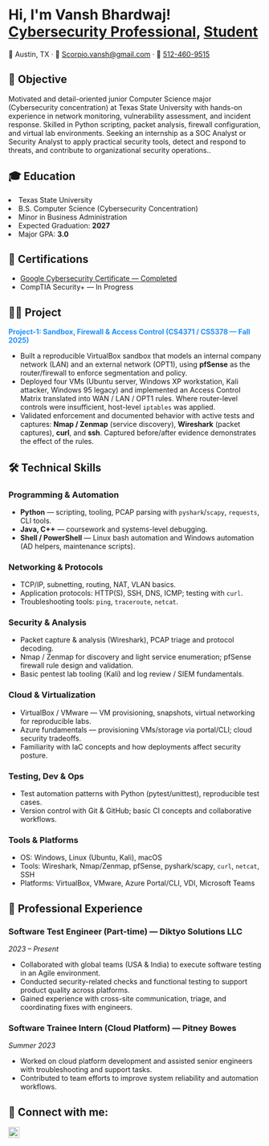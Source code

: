 <h1>Hi, I'm Vansh Bhardwaj! <br/>
  <a href="https://www.linkedin.com/in/vansh-bhardwaj-064469308">Cybersecurity Professional</a>,
  <a href="mailto:Scorpio.vansh@gmail.com">Student</a>
</h1>

<p>📍 Austin, TX · 📧 <a href="mailto:Scorpio.vansh@gmail.com">Scorpio.vansh@gmail.com</a> · 📱 <a href="tel:+15124609515">512-460-9515</a></p>

<h2>🎯 Objective</h2>
<p>Motivated and detail-oriented junior Computer Science major (Cybersecurity concentration) at Texas State University with hands-on experience in network monitoring, vulnerability assessment, and incident response. Skilled in Python scripting, packet analysis, firewall configuration, and virtual lab environments. Seeking an internship as a SOC Analyst or Security Analyst to apply practical security tools, detect and respond to threats, and contribute to organizational security operations..</p>

<h2>🎓 Education</h2>
  <li>Texas State University</li>
  <li>B.S. Computer Science (Cybersecurity Concentration)</li>
  <li>Minor in Business Administration</li>
  <li>Expected Graduation: <b>2027</b></li>
  <li>Major GPA: <b>3.0</b></li>

<h2>📜 Certifications</h2>
<ul>
  <li>
    <a href="https://coursera.org/share/9e2a452eda8582130d297ea13fef837b" target="_blank">
      Google Cybersecurity Certificate — Completed
    </a>
  </li>
  <li>CompTIA Security+ — In Progress</li>
</ul>

<h2>👨‍💻 Project</h2>

<a href="https://github.com/VanshBhardwaj1945/Project-1-Sandbox-Firewall-Access-Control-CS4371-CS5378/blob/main/README.md"
   target="_blank" rel="noopener noreferrer" style="text-decoration:none;">
  <strong style="color:#1e90ff;">Project-1: Sandbox, Firewall &amp; Access Control (CS4371 / CS5378 — Fall 2025)</strong>
</a>

<ul>
  <li>
    Built a reproducible VirtualBox sandbox that models an internal company network (LAN) and an external network (OPT1), using <strong>pfSense</strong> as the router/firewall to enforce segmentation and policy.
  </li>
  <li>
    Deployed four VMs (Ubuntu server, Windows XP workstation, Kali attacker, Windows 95 legacy) and implemented an Access Control Matrix translated into WAN / LAN / OPT1 rules. Where router-level controls were insufficient, host-level <code>iptables</code> was applied.
  </li>
  <li>
    Validated enforcement and documented behavior with active tests and captures: <strong>Nmap / Zenmap</strong> (service discovery), <strong>Wireshark</strong> (packet captures), <strong>curl</strong>, and <strong>ssh</strong>. Captured before/after evidence demonstrates the effect of the rules.
  </li>
</ul>

<section>
  <h2>🛠️ Technical Skills</h2>

  <h3>Programming & Automation</h3>
  <ul>
    <li><strong>Python</strong> — scripting, tooling, PCAP parsing with <code>pyshark</code>/<code>scapy</code>, <code>requests</code>, CLI tools.</li>
    <li><strong>Java, C++</strong> — coursework and systems-level debugging.</li>
    <li><strong>Shell / PowerShell</strong> — Linux bash automation and Windows automation (AD helpers, maintenance scripts).</li>
  </ul>

  <h3>Networking & Protocols</h3>
  <ul>
    <li>TCP/IP, subnetting, routing, NAT, VLAN basics.</li>
    <li>Application protocols: HTTP(S), SSH, DNS, ICMP; testing with <code>curl</code>.</li>
    <li>Troubleshooting tools: <code>ping</code>, <code>traceroute</code>, <code>netcat</code>.</li>
  </ul>

  <h3>Security & Analysis</h3>
  <ul>
    <li>Packet capture & analysis (Wireshark), PCAP triage and protocol decoding.</li>
    <li>Nmap / Zenmap for discovery and light service enumeration; pfSense firewall rule design and validation.</li>
    <li>Basic pentest lab tooling (Kali) and log review / SIEM fundamentals.</li>
  </ul>

  <h3>Cloud & Virtualization</h3>
  <ul>
    <li>VirtualBox / VMware — VM provisioning, snapshots, virtual networking for reproducible labs.</li>
    <li>Azure fundamentals — provisioning VMs/storage via portal/CLI; cloud security tradeoffs.</li>
    <li>Familiarity with IaC concepts and how deployments affect security posture.</li>
  </ul>

  <h3>Testing, Dev & Ops</h3>
  <ul>
    <li>Test automation patterns with Python (pytest/unittest), reproducible test cases.</li>
    <li>Version control with Git &amp; GitHub; basic CI concepts and collaborative workflows.</li>
  </ul>

  <h3>Tools & Platforms</h3>
  <ul>
    <li>OS: Windows, Linux (Ubuntu, Kali), macOS</li>
    <li>Tools: Wireshark, Nmap/Zenmap, pfSense, pyshark/scapy, <code>curl</code>, <code>netcat</code>, SSH</li>
    <li>Platforms: VirtualBox, VMware, Azure Portal/CLI, VDI, Microsoft Teams</li>
  </ul>
</section>

<!-- Professional Experience -->
<section>
  <h2>💼 Professional Experience</h2>

  <h3>Software Test Engineer (Part-time) — Diktyo Solutions LLC</h3>
  <p><em>2023 – Present</em></p>
  <ul>
    <li>Collaborated with global teams (USA &amp; India) to execute software testing in an Agile environment.</li>
    <li>Conducted security-related checks and functional testing to support product quality across platforms.</li>
    <li>Gained experience with cross-site communication, triage, and coordinating fixes with engineers.</li>
  </ul>

  <h3>Software Trainee Intern (Cloud Platform) — Pitney Bowes</h3>
  <p><em>Summer 2023</em></p>
  <ul>
    <li>Worked on cloud platform development and assisted senior engineers with troubleshooting and support tasks.</li>
    <li>Contributed to team efforts to improve system reliability and automation workflows.</li>
  </ul>
</section>



<h2> 🤳 Connect with me:</h2>

[<img align="left" alt="Vansh | LinkedIn" width="22px" src="https://cdn.jsdelivr.net/npm/simple-icons@v3/icons/linkedin.svg" />][linkedin]

<br clear="both"/>

[linkedin]: https://www.linkedin.com/in/vansh-bhardwaj-064469308
[email]: mailto:Scorpio.vansh@gmail.com
